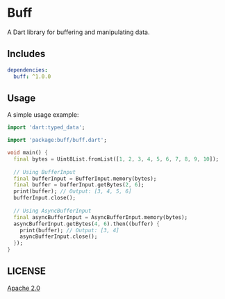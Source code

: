 # Buff

A Dart library for buffering and manipulating data.

## Includes

```yaml
dependencies:
  buff: ^1.0.0
```

## Usage

A simple usage example:

```dart
import 'dart:typed_data';

import 'package:buff/buff.dart';

void main() {
  final bytes = Uint8List.fromList([1, 2, 3, 4, 5, 6, 7, 8, 9, 10]);
  
  // Using BufferInput
  final bufferInput = BufferInput.memory(bytes);
  final buffer = bufferInput.getBytes(2, 6);
  print(buffer); // Output: [3, 4, 5, 6]
  bufferInput.close();
  
  // Using AsyncBufferInput
  final asyncBufferInput = AsyncBufferInput.memory(bytes);
  asyncBufferInput.getBytes(4, 6).then((buffer) {
    print(buffer); // Output: [3, 4]
    asyncBufferInput.close();
  });
}

```

## LICENSE

[Apache 2.0](LICENSE)
